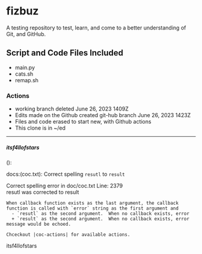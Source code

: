 # fizbuz

A testing repository to test, learn, and come to a better understanding of Git,
and GitHub.<br>

## Script and Code Files Included

- main.py
- cats.sh
- remap.sh

### Actions

- working branch deleted June 26, 2023 1409Z
- Edits made on the Github created git-hub branch June 26, 2023 1423Z
- Files and code erased to start new, with Github actions
- This clone is in ~/ed

---

##### itsf4llofstars
<type>(<scope>): <subject>
<BLANK LINE>
<body>
<BLANK LINE>
<footer>

docs:(coc.txt): Correct spelling `resutl` to `result`

Correct spelling error in doc/coc.txt Line: 2379<br>
resutl was corrected to result

```text
When callback function exists as the last argument, the callback
function is called with `error` string as the first argument and
  -	`resutl` as the second argument.  When no callback exists, error
  +	`result` as the second argument.  When no callback exists, error
message would be echoed.

Chceckout |coc-actions| for available actions.
```

itsf4llofstars
